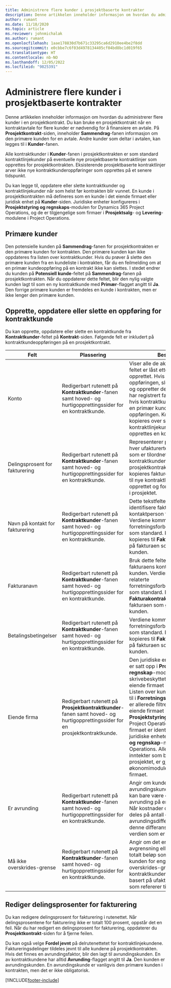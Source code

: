```yaml
---
title: Administrere flere kunder i prosjektbaserte kontrakter
description: Denne artikkelen inneholder informasjon om hvordan du administrerer flere kunder i en prosjektbasert kontrakt.
author: rumant
ms.date: 11/18/2020
ms.topic: article
ms.reviewer: johnmichalak
ms.author: rumant
ms.openlocfilehash: 1aae178830d7b671c33295ca6d2910ee4be2f8dd
ms.sourcegitcommit: e0cbbe7c6f03d4978134405cf04bd8bc1d019f65
ms.translationtype: HT
ms.contentlocale: nb-NO
ms.lasthandoff: 12/05/2022
ms.locfileid: "9825391"
---
```

# <a name="manage-multiple-customers-on-project-based-contracts"></a>Administrere flere kunder i prosjektbaserte kontrakter

Denne artikkelen inneholder informasjon om hvordan du administrerer flere kunder i en prosjektkontrakt. Du kan bruke en prosjektkontrakt når en kontraktavtale for flere kunder er nødvendig for å finansiere en avtale. På **Prosjektkontrakt**-siden, inneholder **Sammendrag**-fanen informasjon om den primære kunden for en avtale. Andre kunder som deltar i avtalen, kan legges til i **Kunder**-fanen.

Alle kontraktkunder i **Kunder**-fanen i prosjektkontrakten er som standard kontraktlinjekunder på eventuelle nye prosjektbaserte kontraktlinjer som opprettes for prosjektkontrakten. Eksisterende prosjektbaserte kontraktlinjer arver ikke nye kontraktkunderoppføringer som opprettes på et senere tidspunkt.

Du kan legge til, oppdatere eller slette kontraktkunder og kontraktlinjekunder når som helst før kontrakten blir vunnet. En kunde i prosjektkontrakten må defineres som en kunde i det eiende firmaet eller juridisk enhet på **Kunder**-siden. Juridiske enheter konfigureres i **Prosjektstyring og regnskaps**-modulen for Dynamics 365 Project Operations, og de er tilgjengelige som firmaer i **Prosjektsalg**- og **Levering**-modulene i Project Operations.

## <a name="primary-customers"></a>Primære kunder

Den potensielle kunden på **Sammendrag**-fanen for prosjektkontrakten er den primære kunden for kontrakten. Den primære kunden kan ikke oppdateres fra listen over kontraktkunder. Hvis du prøver å slette den primære kunden fra en kundeliste i kontrakten, får du en feilmelding om at en primær kundeoppføring på en kontrakt ikke kan slettes. I stedet endrer du kunden på **Potensiell kunde**-feltet på **Sammendrag**-fanen på prosjektkontrakten. Når du oppdaterer dette feltet, blir den nylig valgte kunden lagt til som en ny kontraktkunde med **Primær**-flagget angitt til **Ja**. Den forrige primære kunden er fremdeles en kunde i kontrakten, men er ikke lenger den primære kunden.

## <a name="create-update-or-delete-a-contract-customer-record"></a>Opprette, oppdatere eller slette en oppføring for kontraktkunde

Du kan opprette, oppdatere eller slette en kontraktkunde fra **Kontraktkunder**-feltet på **Kontrakt**-siden. Følgende felt er inkludert på kontraktkundeoppføringen på en prosjektkontrakt.

| **Felt** | **Plassering** | **Beskrivelse** | 
| --- | --- | --- | 
| Konto | Redigerbart rutenett på **Kontraktkunder**-fanen samt hoved- og hurtigopprettingssider for en kontraktkunde. | Viser alle de aktive kontoene. Dette feltet er låst etter at oppføringen er opprettet. Hvis du vil oppdatere oppføringen, sletter du oppføringen og oppretter den på nytt. Hvis du har registrert faktiske verdier, eller hvis kontraktkundeoppføringen er en primær kunde, kan du ikke slette oppføringen. Kontraktkunder kopieres over som kontraktlinjekunder når det opprettes en kontraktlinje. |
| Delingsprosent for fakturering | Redigerbart rutenett på **Kontraktkunder**-fanen samt hoved- og hurtigopprettingssider for en kontraktkunde. | Representerer prosentandelen av hver ufakturerte salgstransaksjon som er tilordnet denne kontraktkunden. Når nye prosjektkontraktlinjer opprettes, kopieres faktureringsdelprosenten til nye kontraktlinjer som er opprettet og for kontraktlinjekunder i prosjektet. |
| Navn på kontakt for fakturering | Redigerbart rutenett på **Kontraktkunder**-fanen samt hoved- og hurtigopprettingssider for en kontraktkunde. | Dette tekstfeltet skal brukes til å identifisere fakturaens kontaktperson for kunden. Verdiene kommer fra den relaterte forretningsforbindelsesoppføringen som standard. Kontaktnavnet kopieres til **Fakturakontraktnavn** på fakturaen som genereres for kunden. |
| Fakturanavn | Redigerbart rutenett på **Kontraktkunder**-fanen samt hoved- og hurtigopprettingssider for en kontraktkunde. | Bruk dette feltet til å identifisere fakturaens kontaktperson for kunden. Verdiene kommer fra den relaterte forretningsforbindelsesoppføringen som standard. Navnet kopieres til **Fakturakontraktnavn**-feltet på fakturaen som genereres for kunden. |
| Betalingsbetingelser | Redigerbart rutenett på **Kontraktkunder**-fanen samt hoved- og hurtigopprettingssider for en kontraktkunde. | Verdiene kommer fra den relaterte forretningsforbindelsesoppføringen som standard. Betingelsene kopieres til **Fakturakontraktnavn** på fakturaen som genereres for kunden. |
| Eiende firma | Redigerbart rutenett på **Prosjektkontraktkunder**-fanen samt hoved- og hurtigopprettingssider for en prosjektkontraktkunde. | Den juridiske enheten hvor kunden er satt opp i **Prosjektstyring og regnskap**-modulen. Dette feltet er skrivebeskyttet og er satt til det eiende firmaet i prosjektkontrakten.</br>Listen over kunder som skal legges til i **Forretningsforbindelse**-feltet, er allerede filtrert til listen fra det eiende firmaet i modulen **Prosjektstyring og regnskap** i Project Operations. Det eiende firmaet er identisk med den juridiske enheten i **Prosjektstyring og regnskap**-modulen i Project Operations. Alle kostnader og inntekter som belastes fra prosjektet, er gjort rede for i økonomimodulen i det eiende firmaet. |
| Er avrunding | Redigerbart rutenett på **Kontraktkunder**-fanen samt hoved- og hurtigopprettingssider for en kontraktkunde. | Angir om kunden er en standard avrundingskunde for avtalen. Det kan bare være én kunde for avrunding på en prosjektkontrakt. Når kostnader og ufakturerte salg deles på antall og leder til en avrundingsdifferanse, gjelder denne differansen for den faktiske verdien som er knyttet til kunden. |
| Må ikke overskrides-grense | Redigerbart rutenett på **Kontraktkunder**-fanen samt hoved- og hurtigopprettingssider for en kontraktkunde. | Angir om det er en forhandlet avgrensning eller øvre grense for totalt beløp som blir fakturert til kunden for engasjementet. Må ikke overskrides-grenseoppsettet på kontraktkundenivå evalueres basert på ufakturerte faktiske salg som refererer til kontraktkunden. |

## <a name="edit-billing-split-percentages"></a>Rediger delingsprosenter for fakturering

Du kan redigere delingsprosent for fakturering i rutenettet. Når delingsprosentene for fakturering ikke er totalt 100 prosent, oppstår det en feil. Når du har redigert en delingsprosent for fakturering, oppdaterer du **Prosjektkontrakt**-siden for å fjerne feilen.

Du kan også velge **Fordel jevnt** på delrutenettetet for kontraktlinjekundene. Faktureringsdelinger tildeles jevnt til alle kundene på prosjektkontrakten. Hvis det finnes en avrundingsfaktor, blir den lagt til avrundingskunden. En av kontraktkundene har alltid **Avrunding**-flagget angitt til **Ja**. Den kunden er avrundingskunden. En avrundingskunde er vanligvis den primære kunden i kontrakten, men det er ikke obligatorisk.


[!INCLUDE[footer-include](../includes/footer-banner.md)]
